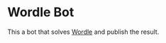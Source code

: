 # Wordle Bot

This a bot that solves [Wordle](https://www.nytimes.com/games/wordle/index.html) and publish the result.
